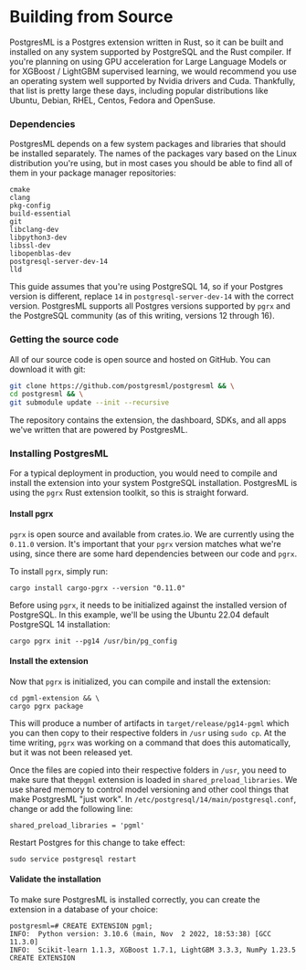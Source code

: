 # Building from Source

PostgresML is a Postgres extension written in Rust, so it can be built and installed on any system supported by PostgreSQL and the Rust compiler. If you're planning on using GPU acceleration for Large Language Models or for XGBoost / LightGBM supervised learning, we would recommend you use an operating system well supported by Nvidia drivers and Cuda. Thankfully, that list is pretty large these days, including popular distributions like Ubuntu, Debian, RHEL, Centos, Fedora and OpenSuse.

### Dependencies

PostgresML depends on a few system packages and libraries that should be installed separately. The names of the packages vary based on the Linux distribution you're using, but in most cases you should be able to find all of them in your package manager repositories:

```
cmake
clang
pkg-config
build-essential
git
libclang-dev
libpython3-dev
libssl-dev
libopenblas-dev
postgresql-server-dev-14
lld
```

This guide assumes that you're using PostgreSQL 14, so if your Postgres version is different, replace `14` in `postgresql-server-dev-14` with the correct version. PostgresML supports all Postgres versions supported by `pgrx` and the PostgreSQL community (as of this writing, versions 12 through 16).

### Getting the source code

All of our source code is open source and hosted on GitHub. You can download it with git:

```bash
git clone https://github.com/postgresml/postgresml && \
cd postgresml && \
git submodule update --init --recursive
```

The repository contains the extension, the dashboard, SDKs, and all apps we've written that are powered by PostgresML.

### Installing PostgresML

For a typical deployment in production, you would need to compile and install the extension into your system PostgreSQL installation. PostgresML is using the `pgrx` Rust extension toolkit, so this is straight forward.

#### Install pgrx

`pgrx` is open source and available from crates.io. We are currently using the `0.11.0` version. It's important that your `pgrx` version matches what we're using, since there are some hard dependencies between our code and `pgrx`.

To install `pgrx`, simply run:

```
cargo install cargo-pgrx --version "0.11.0"
```

Before using `pgrx`, it needs to be initialized against the installed version of PostgreSQL. In this example, we'll be using the Ubuntu 22.04 default PostgreSQL 14 installation:

```
cargo pgrx init --pg14 /usr/bin/pg_config
```

#### Install the extension

Now that `pgrx` is initialized, you can compile and install the extension:

```
cd pgml-extension && \
cargo pgrx package
```

This will produce a number of artifacts in `target/release/pg14-pgml` which you can then copy to their respective folders in `/usr` using `sudo cp`. At the time writing, `pgrx` was working on a command that does this automatically, but it was not been released yet.

Once the files are copied into their respective folders in `/usr`, you need to make sure that the`pgml` extension is loaded in `shared_preload_libraries`. We use shared memory to control model versioning and other cool things that make PostgresML "just work". In `/etc/postgresql/14/main/postgresql.conf`, change or add the following line:

```
shared_preload_libraries = 'pgml'
```

Restart Postgres for this change to take effect:

```
sudo service postgresql restart
```

#### Validate the installation

To make sure PostgresML is installed correctly, you can create the extension in a database of your choice:

```
postgresml=# CREATE EXTENSION pgml;
INFO:  Python version: 3.10.6 (main, Nov  2 2022, 18:53:38) [GCC 11.3.0]
INFO:  Scikit-learn 1.1.3, XGBoost 1.7.1, LightGBM 3.3.3, NumPy 1.23.5
CREATE EXTENSION
```

